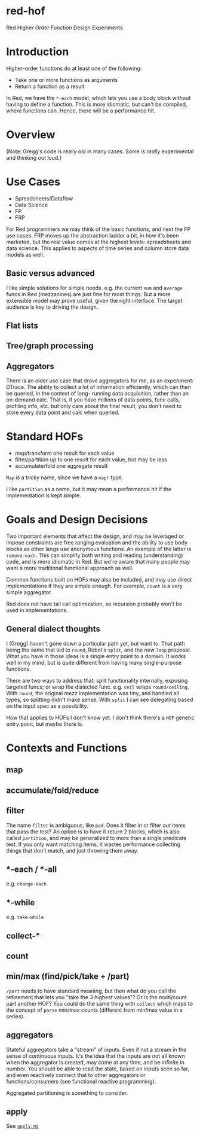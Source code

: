 # red-hof

Red Higher Order Function Design Experiments

# Introduction

Higher-order functions do at least one of the following:

- Take one or more functions as arguments
- Return a function as a result

In Red, we have the `*-each` model, which lets you use a body block
without having to define a function. This is more idiomatic, but 
can't be compiled, where functions can. Hence, there will be a
performance hit.

# Overview

(Note: Gregg's code is really old in many cases. Some is *really*
experimental and thinking out loud.)



# Use Cases

- Spreadsheets/Dataflow
- Data Science
- FP
- FRP

For Red programmers we may think of the basic functions, and 
next the FP use cases. FRP moves up the abstraction ladder a
bit, in how it's been marketed, but the real value comes at
the highest levels: spreadsheets and data science. This applies
to aspects of time series and column store data models as well.


## Basic versus advanced

I like simple solutions for simple needs. e.g. the current `sum`
and `average` funcs in Red (mezzanines) are just fine for most
things. But a more extensible model may prove useful, given the
right interface. The target audience is key to driving the design.

## Flat lists

## Tree/graph processing

## Aggregators

There is an older use case that drove aggregators for me, as an
experiment: DTrace. The ability to collect a lot of information
efficiently, which can then be queried, in the context of long-
running data acquisition, rather than an on-demand calc. That is,
if you have millions of data points, func calls, profiling info,
etc. but only care about the final result, you don't need to 
store every data point and calc when queried.


# Standard HOFs

- map/transform      one result for each value
- filter/partition   up to one result for each value, but may be less
- accumulate/fold    one aggregate result

`Map` is a tricky name, since we have a `map!` type.

I like `partition` as a name, but it may mean a performance hit if
the implementation is kept simple.


# Goals and Design Decisions

Two important elements that affect the design, and may be leveraged or 
impose constraints are free ranging evaluation and the ability to use
body blocks as other langs use anonymous functions. An example of the
latter is `remove-each`. This can simplify both writing and reading
(understanding) code, and is more idiomatic in Red. But we're aware
that many people may want a more traditional functional approach as
well.

Common functions built on HOFs may also be included, and may use direct
implementations if they are simple enough. For example, `count` is a
very simple aggregator.

Red does not have tail call optimization, so recursion probably won't
be used in implementations. 

## General dialect thoughts

I (Gregg) haven't gone down a particular path yet, but want to. That
path being the same that led to `round`, Rebol's `split`, and the new
`loop` proposal. What you have in those ideas is a single entry point
to a domain. It works well in my mind, but is quite different from
having many single-purpose functions. 

There are two ways to address that: split functionality internally,
exposing targeted funcs; or wrap the dialected func. e.g. `ceil`
wraps `round/ceiling`. With `round`, the original mezz implementation
was tiny, and handled all types, so splitting didn't make sense. With
`split` I can see delegating based on the input spec as a possibility.

How that applies to HOFs I don't know yet. I don't think there's a
`HOF` generic entry point, but maybe there is.



# Contexts and Functions

## map

## accumulate/fold/reduce

## filter

The name `filter` is ambiguous, like `pad`. Does it filter *in* or 
filter *out* items that pass the test? An option is to have it return
2 blocks, which is also called `partition`, and may be generalized to
more than a single predicate test. If you only want matching items, it
wastes performance collecting things that don't match, and just throwing
them away.

## *-each / *-all

e.g. `change-each`

## *-while

e.g. `take-while`

## collect-*

## count


## min/max (find/pick/take + /part)

`/part` needs to have standard meaning, but then what do you call the
refinement that lets you "take the 3 highest values"? Or is the 
multi/count part another HOF? You could do the same thing with `collect`
which maps to the concept of `parse` min/max counts (different from
min/max value in a series).


## aggregators

Stateful aggregators take a "stream" of inputs. Even if not a stream in
the sense of continuous inputs. It's the idea that the inputs are not
all known when the aggregator is created, may come at any time, and be
infinite in number. You should be able to read the state, based on 
inputs seen so far, and even reactively connect that to other aggregators
or functions/consumers (see functional reactive programming). 

Aggregated partitioning is something to consider.

## apply 

See [`apply.md`](apply.md)
